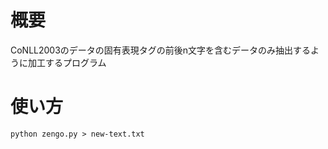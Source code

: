 # 概要
 CoNLL2003のデータの固有表現タグの前後n文字を含むデータのみ抽出するように加工するプログラム

# 使い方
```
python zengo.py > new-text.txt

```